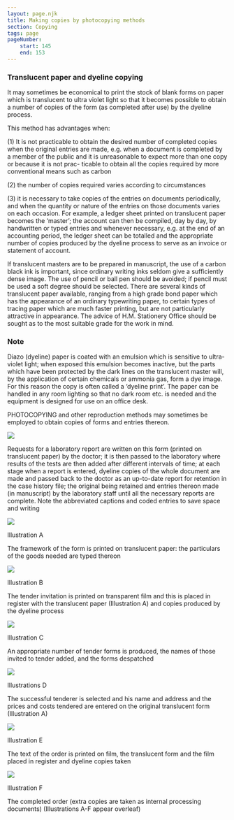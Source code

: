 ```yaml
---
layout: page.njk
title: Making copies by photocopying methods
section: Copying
tags: page
pageNumber:
    start: 145
    end: 153
---
```


### Translucent paper and dyeline copying

It may sometimes be economical to print the stock of blank forms on paper which is
translucent to ultra violet light so that it becomes possible to obtain a number of copies
of the form (as completed after use) by the dyeline process.

This method has advantages when:

(1) It is not practicable to obtain the desired number of completed copies when the
original entries are made, e.g. when a document is completed by a member of the
public and it is unreasonable to expect more than one copy or because it is not prac-
ticable to obtain all the copies required by more conventional means such as carbon

(2) the number of copies required varies according to circumstances

(3) it is necessary to take copies of the entries on documents periodically, and when
the quantity or nature of the entries on those documents varies on each occasion. For
example, a ledger sheet printed on translucent paper becomes the ‘master’; the
account can then be compiled, day by day, by handwritten or typed entries and
whenever necessary, e.g. at the end of an accounting period, the ledger sheet can be
totalled and the appropriate number of copies produced by the dyeline process to
serve as an invoice or statement of account.

If translucent masters are to be prepared in manuscript, the use of a carbon black
ink is important, since ordinary writing inks seldom give a sufficiently dense image.
The use of pencil or ball pen should be avoided; if pencil must be used a soft degree
should be selected. There are several kinds of translucent paper available, ranging
from a high grade bond paper which has the appearance of an ordinary typewriting
paper, to certain types of tracing paper which are much faster printing, but are not
particularly attractive in appearance. The advice of H.M. Stationery Office should be
sought as to the most suitable grade for the work in mind.

### Note

Diazo (dyeline) paper is coated with an emulsion which is sensitive to ultra-violet
light; when exposed this emulsion becomes inactive, but the parts which have been
protected by the dark lines on the translucent master will, by the application of certain
chemicals or ammonia gas, form a dye image. For this reason the copy is often called
a ‘dyeline print’. The paper can be handled in any room lighting so that no dark room
etc. is needed and the equipment is designed for use on an office desk.

PHOTOCOPYING and other reproduction methods may sometimes be employed to
obtain copies of forms and entries thereon.

![](1.jpg)


Requests for a laboratory report are written on this form (printed on translucent paper)
by the doctor; it is then passed to the laboratory where results of the tests are then added
after different intervals of time; at each stage when a report is entered, dyeline copies of
the whole document are made and passed back to the doctor as an up-to-date report for
retention in the case history file; the original being retained and entries thereon made (in
manuscript) by the laboratory staff until all the necessary reports are complete. Note the
abbreviated captions and coded entries to save space and writing

![](2.jpg)

Illustration A

The framework of the form is printed on translucent paper: the particulars of the goods
needed are typed thereon

![](3.jpg)

Illustration B

The tender invitation is printed on transparent film and this is placed in register with the
translucent paper (Illustration A) and copies produced by the dyeline process

![](3.jpg)

Illustration C

An appropriate number of tender forms is produced, the names of those invited to tender
added, and the forms despatched

![](4.jpg)

Illustrations D

The successful tenderer is selected and his name and address and the prices and costs
tendered are entered on the original translucent form (Illustration A)

![](5.jpg)

Illustration E

The text of the order is printed on film, the translucent form and the film placed in register
and dyeline copies taken

![](6.jpg)

Illustration F

The completed order (extra copies are taken as internal processing documents)
(Illustrations A-F appear overleaf)
